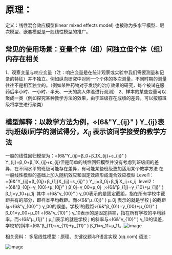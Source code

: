 # 原理：
定义：线性混合效应模型(linear mixed effects model) 也被称为多水平模型、层次模型、嵌套模型是一般线性模型的推广。
## 常见的使用场景：变量个体（组）间独立但个体（组）内存在相关
1、观察变量与响应变量（注：响应变量是在统计观察或实验中我们需要测量和记录的特征）并不独立。例如纵向研究中对同一个个体的多次测量，不同时期的测量往往不是相互独立的。（例如某种药物对于发烧的治疗效果的研究，每个被试在服药后半小时、一小时、半天、一天的病人体温进行观测）
2、样本的某些变量可以聚成一类（例如探究某种教学方法的效果，由于班级存在成绩的差异，可以按照班级将学生进行聚类）
## 模型解释：以教学方法为例，​⟡(6&"Y_{ij}" ) Y_{ij}​表示j班级i同学的测试得分，$X_{ij}$ 表示该同学接受的教学方法
一般的线性回归模型为：​⟡(6&"Y_{ij}=β_0+β_1X_{ij}+ε_{ij}" ) Y_{ij}=β_0+β_1X_{ij}+ε_{ij}​
但是简单的线性回归模型并没有考虑到班级间的差异，在不同水平的班级可能存在差异，有可能某些班级更加适用某个教学方法
在一般线性模型的基础上加入随机效应和固定效应形成混合效应模型
Level1：​⟡(6&"Y_{ij}=β_{0j}+β_{1j}X_{ij}+ε_{ij}" ) Y_ij=β_0j+β_1j X_ij+ε_ij ​
level2：​​⟡(6&"β_{0j}=γ_{00}+μ_{0j}" ) β_0j=γ_00+μ_0j ​​ ; ​⟡(6&"β_{1j}=γ_{10}+μ_{1j}" ) β_1j=γ_10+μ_1j ​​
其中
​⟡(6&"γ_{00}" ) γ_00 ​表示的是固定截距，指在所有学校中截距共有的部分，即样本平均截距。而​⟡(6&"μ_{0j}" ) μ_0j ​表示的就是学校 j 的截距与​⟡(6&"γ_{00}" ) γ_00 ​的误差。学校1的截距​⟡(6&"β_{01}=γ_{00}+μ_{01}" ) β_01=γ_00+μ_01 ​
​⟡(6&"γ_{10}" ) γ_10 ​表示的是固定斜率，指在所有学校的平均斜率。而​⟡(6&"μ_{1j}" ) μ_1j ​表示的就是学校 j 的斜率与​⟡(6&"γ_{10}" ) γ_10 ​的误差，学校1的斜率​⟡(6&"β_{11}=γ_{11}+μ_{11}" ) β_11=γ_11+μ_11 ​。![image](https://user-images.githubusercontent.com/108848416/215141447-2bfd1076-7c28-4068-816f-a738ec24db8d.png)


相关资料：
多层线性模型：原理、关键议题与R语言实现 (qq.com)
语法：

![image](https://user-images.githubusercontent.com/108848416/215141886-88a576d3-8e4f-4ee9-b7a5-40a012e1b1c9.png)
